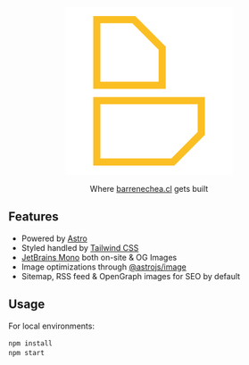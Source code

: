 <p align="center">
  <img src='public/assets/images/og-image.png' alt='Barrenechea isotype' />
</p>
<p align="center">
  Where <a href='https://www.barrenechea.cl/'>barrenechea.cl</a> gets built
</p>

## Features

- Powered by [Astro](https://astro.build/)
- Styled handled by [Tailwind CSS](https://tailwindcss.com/)
- [JetBrains Mono](https://www.jetbrains.com/lp/mono/) both on-site & OG Images
- Image optimizations through [@astrojs/image](https://docs.astro.build/en/guides/integrations-guide/image/)
- Sitemap, RSS feed & OpenGraph images for SEO by default

## Usage

For local environments:

```bash
npm install
npm start
```
